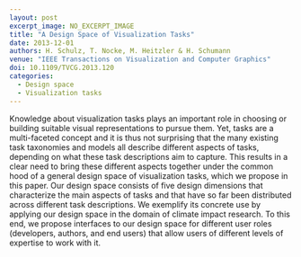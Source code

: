 ```yaml
---
layout: post
excerpt_image: NO_EXCERPT_IMAGE
title: "A Design Space of Visualization Tasks"
date: 2013-12-01
authors: H. Schulz, T. Nocke, M. Heitzler & H. Schumann
venue: "IEEE Transactions on Visualization and Computer Graphics"
doi: 10.1109/TVCG.2013.120
categories:
  - Design space
  - Visualization tasks
---
```

Knowledge about visualization tasks plays an important role in choosing or building suitable visual representations to pursue them. Yet, tasks are a multi-faceted concept and it is thus not surprising that the many existing task taxonomies and models all describe different aspects of tasks, depending on what these task descriptions aim to capture. This results in a clear need to bring these different aspects together under the common hood of a general design space of visualization tasks, which we propose in this paper. Our design space consists of five design dimensions that characterize the main aspects of tasks and that have so far been distributed across different task descriptions. We exemplify its concrete use by applying our design space in the domain of climate impact research. To this end, we propose interfaces to our design space for different user roles (developers, authors, and end users) that allow users of different levels of expertise to work with it.
